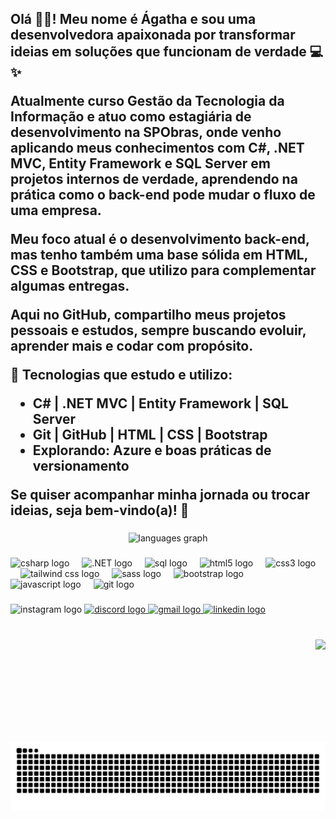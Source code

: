 <h2 align="left">Olá 👋🏽! Meu nome é Ágatha e sou uma desenvolvedora apaixonada por transformar ideias em soluções que funcionam de verdade 💻✨

Atualmente curso Gestão da Tecnologia da Informação e atuo como estagiária de desenvolvimento na SPObras, onde venho aplicando meus conhecimentos com C#, .NET MVC, Entity Framework e SQL Server em projetos internos de verdade, aprendendo na prática como o back-end pode mudar o fluxo de uma empresa.

Meu foco atual é o **desenvolvimento back-end**, mas tenho também uma base sólida em HTML, CSS e Bootstrap, que utilizo para complementar algumas entregas.

Aqui no GitHub, compartilho meus projetos pessoais e estudos, sempre buscando evoluir, aprender mais e codar com propósito. 

🌱 Tecnologias que estudo e utilizo:
- C# | .NET MVC | Entity Framework | SQL Server
- Git | GitHub | HTML | CSS | Bootstrap
- Explorando: Azure e boas práticas de versionamento

Se quiser acompanhar minha jornada ou trocar ideias, seja bem-vindo(a)! 🚀
</h2>

###

###

<div align="center">
  <img src="https://github-readme-stats.vercel.app/api/top-langs?username=agathaferreiraa&locale=en&hide_title=false&layout=compact&card_width=320&langs_count=5&theme=dracula&hide_border=false" height="150" alt="languages graph"  />
</div>

###

###

<div align="left">
  <!-- C# -->
  <img src="https://cdn.jsdelivr.net/gh/devicons/devicon/icons/csharp/csharp-original.svg" height="30" alt="csharp logo" />
  <img width="12" />
  
  <img src="https://upload.wikimedia.org/wikipedia/commons/e/ee/.NET_Core_Logo.svg" height="30" alt=".NET logo" />
  <img width="12" />
  
  <!-- SQL Server (representado como database) -->
  <img src="https://cdn.jsdelivr.net/gh/devicons/devicon/icons/mysql/mysql-original.svg" height="30" alt="sql logo" />
  <img width="12" />
  
  <!-- HTML -->
  <img src="https://cdn.jsdelivr.net/gh/devicons/devicon/icons/html5/html5-original.svg" height="30" alt="html5 logo" />
  <img width="12" />
  
  <!-- CSS -->
  <img src="https://cdn.jsdelivr.net/gh/devicons/devicon/icons/css3/css3-original.svg" height="30" alt="css3 logo" />
  <img width="12" />

  <!-- Tailwind CSS -->
  <img src="https://www.vectorlogo.zone/logos/tailwindcss/tailwindcss-icon.svg" height="30" alt="tailwind css logo" />
  <img width="12" />
  
   <!-- Sass (opcional, se ainda usar) -->
  <img src="https://cdn.jsdelivr.net/gh/devicons/devicon/icons/sass/sass-original.svg" height="30" alt="sass logo" />
  <img width="12" />
  <!-- Bootstrap -->
  <img src="https://cdn.jsdelivr.net/gh/devicons/devicon/icons/bootstrap/bootstrap-original.svg" height="30" alt="bootstrap logo" />
  <img width="12" />
  
  <!-- JavaScript -->
  <img src="https://cdn.jsdelivr.net/gh/devicons/devicon/icons/javascript/javascript-plain.svg" height="30" alt="javascript logo" />
  <img width="12" />
  
  <!-- Git -->
  <img src="https://cdn.jsdelivr.net/gh/devicons/devicon/icons/git/git-original.svg" height="30" alt="git logo" />
  <img width="12" />  
 
</div>


###

###

<div align="left">
  <img src="https://img.shields.io/static/v1?message=Instagram&logo=instagram&label=&color=E4405F&logoColor=white&labelColor=&style=flat" height="35" alt="instagram logo"  />
  <a href="https://discord.com/channels/@me" target="_blank">
    <img src="https://img.shields.io/static/v1?message=Discord&logo=discord&label=&color=7289DA&logoColor=white&labelColor=&style=flat" height="35" alt="discord logo"  />
  </a>
  <a href="agathafs0908@gmail.com" target="_blank">
    <img src="https://img.shields.io/static/v1?message=Gmail&logo=gmail&label=&color=D14836&logoColor=white&labelColor=&style=flat" height="35" alt="gmail logo"  />
  </a>
  <a href="https://www.linkedin.com/in/%C3%A1gatha-ferreira-de-siqueira-6993912b2/" target="_blank">
    <img src="https://img.shields.io/static/v1?message=LinkedIn&logo=linkedin&label=&color=0077B5&logoColor=white&labelColor=&style=flat" height="35" alt="linkedin logo"  />
  </a>
</div>

###

###


###

###

<br clear="both">

<img align="right" height="150" src="https://i.imgflip.com/65efzo.gif"  />

###

<br clear="both">

![Snake animation](https://raw.githubusercontent.com/agathaferreiraa/agathaferreiraa/output/snake.svg)

###
